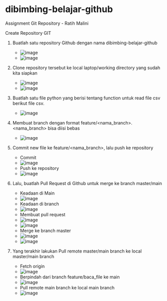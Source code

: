 # dibimbing-belajar-github
Assignment Git Repository - Ratih Malini

Create Repository GIT
1. Buatlah satu repository Github dengan nama dibimbing-belajar-github
   - ![image](https://github.com/user-attachments/assets/2d043d49-97b3-4ff9-a349-4d2c705734f8)
   - ![image](https://github.com/user-attachments/assets/48946846-ea22-406a-9d82-4eec17fe199b)

2. Clone repository tersebut ke local laptop/working directory yang sudah kita siapkan
   - ![image](https://github.com/user-attachments/assets/af4aae5e-18f3-4cfc-990c-2e7f50ff4bcc)
   - ![image](https://github.com/user-attachments/assets/93fa21dd-3b3c-42c8-a047-e1206c03a319)

3. Buatlah satu file python yang berisi tentang function untuk read file csv berikut file csv.
   - ![image](https://github.com/user-attachments/assets/7509cd04-8005-4798-b0b9-c45c1ce36992)

4. Membuat branch dengan format feature/<nama_branch>. <nama_branch> bisa diisi bebas
   - ![image](https://github.com/user-attachments/assets/9914d0aa-1edd-485c-8363-bb4eb753ba0b)

5. Commit new file ke feature/<nama_branch>, lalu push ke repository
   * Commit
   - ![image](https://github.com/user-attachments/assets/22e895b4-620a-4fe8-b24c-0e4c15a05dee)
   * Push ke repository
   - ![image](https://github.com/user-attachments/assets/a9584a44-98d2-4884-8da6-3afe3c3758aa)

6. Lalu, buatlah Pull Request di Github untuk merge ke branch master/main
   * Keadaan di Main
   * ![image](https://github.com/user-attachments/assets/38352742-efea-4094-aac7-db21de0591e5)
   * Keadaan di branch
   * ![image](https://github.com/user-attachments/assets/2037b3a4-b5cd-4fe3-a985-06530d06985c)
   * Membuat pull request
   * ![image](https://github.com/user-attachments/assets/69de56a7-377b-4e6f-8411-2586d9e16e67)
   * ![image](https://github.com/user-attachments/assets/e54151e7-c198-4c00-9987-475837664749)
   * Merge ke branch master
   * ![image](https://github.com/user-attachments/assets/94c511f8-8c79-4410-b75f-7b5d34576d2a)
   * ![image](https://github.com/user-attachments/assets/218c2b34-c1d0-46de-8678-07a084910696)


7. Yang terakhir lakukan Pull remote master/main branch ke local master/main branch
   * Fetch origin
   * ![image](https://github.com/user-attachments/assets/ffd8f37a-acdd-4807-98c9-48f5739cb3c4)
   * Berpindah dari branch feature/baca_file ke main
   * ![image](https://github.com/user-attachments/assets/871de358-06b5-463d-a94c-1c648c8c0dc1)
   * Pull remote main branch ke local main branch
   * ![image](https://github.com/user-attachments/assets/70cc7a5e-25f0-4050-8523-d5cf37bf3c74)

   




